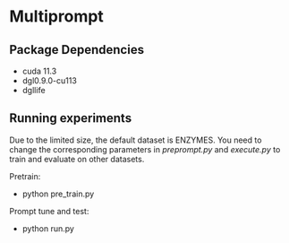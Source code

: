 # Multiprompt

## Package Dependencies

- cuda 11.3
- dgl0.9.0-cu113
- dgllife

## Running experiments

Due to the limited size, the default dataset is ENZYMES.  You need to change the corresponding parameters in *preprompt.py* and *execute.py* to train and evaluate on other datasets.

Pretrain:

- python pre_train.py

Prompt tune and test:

- python run.py
